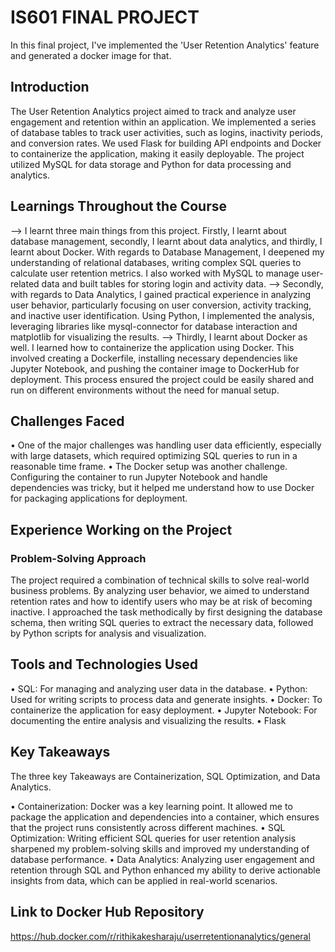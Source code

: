 # IS601 FINAL PROJECT

In this final project, I've implemented the 'User Retention Analytics' feature and generated a docker image for that.

## Introduction
The User Retention Analytics project aimed to track and analyze user engagement and retention within an application. We implemented a series of database tables to track user activities, such as logins, inactivity periods, and conversion rates. We used Flask for building API endpoints and Docker to containerize the application, making it easily deployable. The project utilized MySQL for data storage and Python for data processing and analytics.

## Learnings Throughout the Course
--> I learnt three main things from this project. Firstly, I learnt about database management, secondly, I learnt about data analytics, and thirdly, I learnt about Docker. With regards to Database Management,  I deepened my understanding of relational databases, writing complex SQL queries to calculate user retention metrics. I also worked with MySQL to manage user-related data and built tables for storing login and activity data.
--> Secondly, with regards to Data Analytics, I gained practical experience in analyzing user behavior, particularly focusing on user conversion, activity tracking, and inactive user identification. Using Python, I implemented the analysis, leveraging libraries like mysql-connector for database interaction and matplotlib for visualizing the results.
--> Thirdly, I learnt about Docker as well. I learned how to containerize the application using Docker. This involved creating a Dockerfile, installing necessary dependencies like Jupyter Notebook, and pushing the container image to DockerHub for deployment. This process ensured the project could be easily shared and run on different environments without the need for manual setup.


## Challenges Faced
•	One of the major challenges was handling user data efficiently, especially with large datasets, which required optimizing SQL queries to run in a reasonable time frame.
•	The Docker setup was another challenge. Configuring the container to run Jupyter Notebook and handle dependencies was tricky, but it helped me understand how to use Docker for packaging applications for deployment.
## Experience Working on the Project
### Problem-Solving Approach
The project required a combination of technical skills to solve real-world business problems. By analyzing user behavior, we aimed to understand retention rates and how to identify users who may be at risk of becoming inactive. I approached the task methodically by first designing the database schema, then writing SQL queries to extract the necessary data, followed by Python scripts for analysis and visualization.
## Tools and Technologies Used
•	SQL: For managing and analyzing user data in the database.
•	Python: Used for writing scripts to process data and generate insights.
•	Docker: To containerize the application for easy deployment.
•	Jupyter Notebook: For documenting the entire analysis and visualizing the results.
•	Flask 






## Key Takeaways
The three key Takeaways are Containerization, SQL Optimization, and Data Analytics. 

•	Containerization: Docker was a key learning point. It allowed me to package the application and dependencies into a container, which ensures that the project runs consistently across different machines.
•	SQL Optimization: Writing efficient SQL queries for user retention analysis sharpened my problem-solving skills and improved my understanding of database performance.
•	Data Analytics: Analyzing user engagement and retention through SQL and Python enhanced my ability to derive actionable insights from data, which can be applied in real-world scenarios.

## Link to Docker Hub Repository
https://hub.docker.com/r/rithikakesharaju/userretentionanalytics/general   


